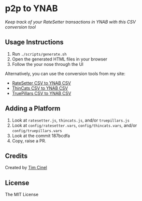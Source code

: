 p2p to YNAB
===========

*Keep track of your RateSetter transactions in YNAB with this CSV conversion tool*

Usage Instructions
------------------

1. Run `./scripts/generate.sh`
2. Open the generated HTML files in your browser
3. Follow the your nose through the UI

Alternatively, you can use the conversion tools from my site:

* [RateSetter CSV to YNAB CSV](https://www.timcinel.com/public/ratesetter_ynab.html)
* [ThinCats CSV to YNAB CSV](https://www.timcinel.com/public/thincats_ynab.html)
* [TruePillars CSV to YNAB CSV](https://www.timcinel.com/public/truepillars_ynab.html)

Adding a Platform
-----------------

1. Look at `ratesetter.js`, `thincats.js`, and/or `truepillars.js`
2. Look at `config/ratesetter.vars`, `config/thincats.vars`, and/or `config/truepillars.vars`
3. Look at the commit 187bcdfa
4. Copy, raise a PR.

Credits
-------

Created by [Tim Cinel](https://www.timcinel.com/)

License
-------

The MIT License
